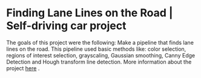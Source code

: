 # Finding Lane Lines on the Road | Self-driving car project

The goals of this project were the following: Make a pipeline that finds lane lines on the road. This pipeline used basic methods like: color selection, regions of interest selection, grayscaling, Gaussian smoothing, Canny Edge Detection and Hough transform line detection. More information about the project <a href="https://medium.com/@thibo73800/finding-lane-lines-on-the-road-5873ea6fcf5e">here</a> .
